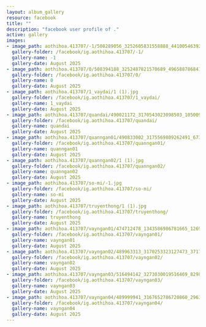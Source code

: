 ```yaml
---
layout: album_gallery
resource: facebook
title: ""
description: "facebook user profile of ."
active: gallery
images:
- image_path: aothihoa.413707/-1/508289056_3252605831558888_4410054639223824156_n.jpg
  gallery-folder: /facebook/ig.aothihoa.413707/-1/
  gallery-name: -1
  gallery-date: August 2025
- image_path: aothihoa.413707/0/508394188_3252487821570689_4965887868412263824_n.jpg
  gallery-folder: /facebook/ig.aothihoa.413707/0/
  gallery-name: 0
  gallery-date: August 2025
- image_path: aothihoa.413707/1_vaydai/1 (1).jpg
  gallery-folder: /facebook/ig.aothihoa.413707/1_vaydai/
  gallery-name: 1_vaydai
  gallery-date: August 2025
- image_path: aothihoa.413707/quandai/490021172_3170543023098503_1050099717670169882_n.jpg
  gallery-folder: /facebook/ig.aothihoa.413707/quandai/
  gallery-name: quandai
  gallery-date: August 2025
- image_path: aothihoa.413707/quanngan01/490833002_3175569809262491_6733395039542105348_n.jpg
  gallery-folder: /facebook/ig.aothihoa.413707/quanngan01/
  gallery-name: quanngan01
  gallery-date: August 2025
- image_path: aothihoa.413707/quanngan02/1 (1).jpg
  gallery-folder: /facebook/ig.aothihoa.413707/quanngan02/
  gallery-name: quanngan02
  gallery-date: August 2025
- image_path: aothihoa.413707/so-mi/-1.jpg
  gallery-folder: /facebook/ig.aothihoa.413707/so-mi/
  gallery-name: so-mi
  gallery-date: August 2025
- image_path: aothihoa.413707/truyenthong/1 (1).jpg
  gallery-folder: /facebook/ig.aothihoa.413707/truyenthong/
  gallery-name: truyenthong
  gallery-date: August 2025
- image_path: aothihoa.413707/vayngan01/474712478_1343586986781665_1269363097445265003_n.jpg
  gallery-folder: /facebook/ig.aothihoa.413707/vayngan01/
  gallery-name: vayngan01
  gallery-date: August 2025
- image_path: aothihoa.413707/vayngan02/489963313_3170253323127473_3717440709003600926_n.jpg
  gallery-folder: /facebook/ig.aothihoa.413707/vayngan02/
  gallery-name: vayngan02
  gallery-date: August 2025
- image_path: aothihoa.413707/vayngan03/516494142_3273030019516469_8298755835750079167_n.jpg
  gallery-folder: /facebook/ig.aothihoa.413707/vayngan03/
  gallery-name: vayngan03
  gallery-date: August 2025
- image_path: aothihoa.413707/vayngan04/489999941_3167652786720860_2963168413820331651_n.jpg
  gallery-folder: /facebook/ig.aothihoa.413707/vayngan04/
  gallery-name: vayngan04
  gallery-date: August 2025
---
```

